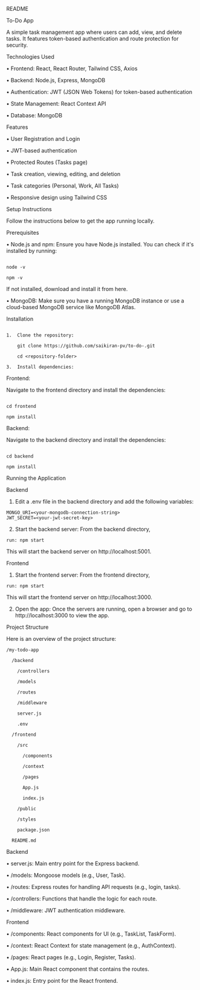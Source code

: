 README

To-Do App

A simple task management app where users can add, view, and delete tasks. It features token-based authentication and route protection for security.

Technologies Used

•	Frontend: React, React Router, Tailwind CSS, Axios

•	Backend: Node.js, Express, MongoDB

•	Authentication: JWT (JSON Web Tokens) for token-based authentication

•	State Management: React Context API

•	Database: MongoDB

Features

•	User Registration and Login

•	JWT-based authentication

•	Protected Routes (Tasks page)

•	Task creation, viewing, editing, and deletion

•	Task categories (Personal, Work, All Tasks)

•	Responsive design using Tailwind CSS

Setup Instructions

Follow the instructions below to get the app running locally.

Prerequisites

•	Node.js and npm: Ensure you have Node.js installed. You can check if it's installed by running:
```

node -v

npm -v
```

If not installed, download and install it from here.

•	MongoDB: Make sure you have a running MongoDB instance or use a cloud-based MongoDB service like MongoDB Atlas.

Installation
```

1.	Clone the repository:

	git clone https://github.com/saikiran-pv/to-do-.git

	cd <repository-folder>

3.	Install dependencies:
```

Frontend: 

Navigate to the frontend directory and install the dependencies:
```

cd frontend

npm install
```

Backend:

Navigate to the backend directory and install the dependencies:
```

cd backend

npm install
```

Running the Application

Backend

1.	Edit  a .env file in the backend directory and add the following variables:

```
MONGO_URI=<your-mongodb-connection-string>
JWT_SECRET=<your-jwt-secret-key>
```

2.	Start the backend server: From the backend directory,

```
run: npm start
```

This will start the backend server on http://localhost:5001.


Frontend

1.	Start the frontend server: From the frontend directory,

```
run: npm start
```

This will start the frontend server on http://localhost:3000.

2.	Open the app: Once the servers are running, open a browser and go to http://localhost:3000 to view the app.


Project Structure

Here is an overview of the project structure:

```
/my-todo-app
 
  /backend
  
    /controllers
    
    /models
    
    /routes
    
    /middleware
    
    server.js
    
    .env
    
  /frontend
  
    /src
    
      /components
      
      /context
      
      /pages
      
      App.js
      
      index.js
      
    /public
    
    /styles
    
    package.json
    
  README.md
```


Backend

•	server.js: Main entry point for the Express backend.

•	/models: Mongoose models (e.g., User, Task).

•	/routes: Express routes for handling API requests (e.g., login, tasks).

•	/controllers: Functions that handle the logic for each route.

•	/middleware: JWT authentication middleware.

Frontend

•	/components: React components for UI (e.g., TaskList, TaskForm).

•	/context: React Context for state management (e.g., AuthContext).

•	/pages: React pages (e.g., Login, Register, Tasks).

•	App.js: Main React component that contains the routes.

•	index.js: Entry point for the React frontend.

